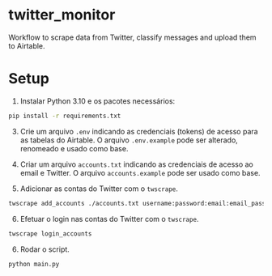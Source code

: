 # twitter_monitor
Workflow to scrape data from Twitter, classify messages and upload them to Airtable.

# Setup

1. Instalar Python 3.10 e os pacotes necessários:
```bash
pip install -r requirements.txt
```

3. Crie um arquivo `.env` indicando as credenciais (tokens) de acesso para as tabelas do Airtable. O arquivo `.env.example` pode ser alterado, renomeado e usado como base.

4. Criar um arquivo `accounts.txt` indicando as credenciais de acesso ao email e Twitter. O arquivo `accounts.example` pode ser usado como base.

5. Adicionar as contas do Twitter com o `twscrape`.
```bash
twscrape add_accounts ./accounts.txt username:password:email:email_password
```

6. Efetuar o login nas contas do Twitter com o `twscrape`.
```bash
twscrape login_accounts
```

6. Rodar o script.
```bash
python main.py
```

